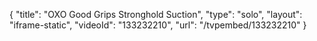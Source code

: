 {
    "title": "OXO Good Grips Stronghold Suction",
    "type": "solo",
    "layout": "iframe-static",
    "videoId": "133232210",
    "url": "\/tvpembed\/133232210"
}